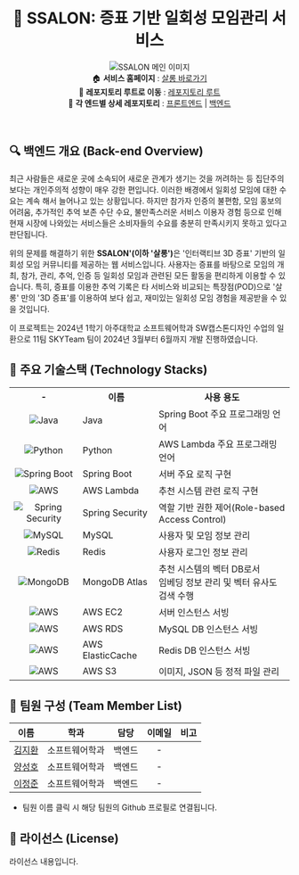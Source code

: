 <div align="center">
    
# :dancers: SSALON: 증표 기반 일회성 모임관리 서비스
![SSALON 메인 이미지](https://i.imgur.com/OVJeDPd.png)  
:house: **서비스 홈페이지** : [살롱 바로가기](https://ssalon.co.kr)  
:open_file_folder: **레포지토리 루트로 이동** : [레포지토리 루트](/)  
:open_file_folder: **각 엔드별 상세 레포지토리** : [프론트엔드](/front-end) | [백엔드](/back-end)  

</div> <br>

## 🔍 백엔드 개요 (Back-end Overview)
최근 사람들은 새로운 곳에 소속되어 새로운 관계가 생기는 것을 꺼려하는 등 집단주의 보다는 개인주의적 성향이 매우 강한 편입니다. 이러한 배경에서 일회성 모임에 대한 수요는 계속 해서 늘어나고 있는 상황입니다. 하지만 참가자 인증의 불편함, 모임 홍보의 어려움, 추가적인 추억 보존 수단 수요, 불만족스러운 서비스 이용자 경험 등으로 인해 현재 시장에 나와있는 서비스들은 소비자들의 수요를 충분히 만족시키지 못하고 있다고 판단됩니다.  

위의 문제를 해결하기 위한 <strong>SSALON'(이하 '살롱')</strong>은 '인터랙티브 3D 증표' 기반의 일회성 모임 커뮤니티를 제공하는 웹 서비스입니다. 사용자는 증표를 바탕으로 모임의 개최, 참가, 관리, 추억, 인증 등 일회성 모임과 관련된 모든 활동을 편리하게 이용할 수 있습니다. 특히, 증표를 이용한 추억 기록은 타 서비스와 비교되는 특장점(POD)으로 '살롱' 만의 '3D 증표'를 이용하여 보다 쉽고, 재미있는 일회성 모임 경험을 제공받을 수 있을 것입니다.  

이 프로젝트는 2024년 1학기 아주대학교 소프트웨어학과 SW캡스톤디자인 수업의 일환으로 11팀 SKYTeam 팀이 2024년 3월부터 6월까지 개발 진행하였습니다.  

## 🔧 주요 기술스택 (Technology Stacks)
<table>
    <tr>
        <th><center>-</center></th>
        <th align="center"><center>이름</center></th>
        <th>사용 용도</th>
    </tr>
    <tr>
        <td><center><img align="top" src="https://img.shields.io/badge/java-%23ED8B00.svg?style=for-the-badge&logo=openjdk&logoColor=white" alt="Java"></center></td>
        <td valign="">Java</td>
        <td valign="">Spring Boot 주요 프로그래밍 언어</td>
    </tr>
    <tr>
        <td><center><img align="top" src="https://img.shields.io/badge/python-3670A0?style=for-the-badge&logo=python&logoColor=ffdd54" alt="Python"></center></td>
        <td valign="">Python</td>
        <td valign="">AWS Lambda 주요 프로그래밍 언어</td>
    </tr>
    <tr>
        <td><center><img align="top" src="https://img.shields.io/badge/Spring%20Boot-6DB33F?style=for-the-badge&logo=Spring%20Boot&logoColor=white" alt="Spring Boot"></center></td>
        <td valign="">Spring Boot</td>
        <td valign="">서버 주요 로직 구현</td>
    </tr>
    <tr>
        <td><center><img align="top" src="https://img.shields.io/badge/AWS-%23FF9900.svg?style=for-the-badge&logo=amazon-aws&logoColor=white" alt="AWS"></center></td>
        <td valign="">AWS Lambda</td>
        <td valign="">추천 시스템 관련 로직 구현</td>
    </tr>
    <tr>
        <td><center><img align="top" src="https://img.shields.io/badge/Spring_Security-6DB33F?style=for-the-badge&logo=Spring-Security&logoColor=white" alt="Spring Security"></center></td>
        <td valign="">Spring Security</td>
        <td valign="">역할 기반 권한 제어(Role-based Access Control)</td>
    </tr>
    <tr>
        <td><center><img align="top" src="https://img.shields.io/badge/mysql-4479A1.svg?style=for-the-badge&logo=mysql&logoColor=white" alt="MySQL"></center></td>
        <td valign="">MySQL</td>
        <td valign="">사용자 및 모임 정보 관리</td>
    </tr>
    <tr>
        <td><center><img align="top" src="https://img.shields.io/badge/redis-%23DD0031.svg?style=for-the-badge&logo=redis&logoColor=white" alt="Redis"></center></td>
        <td valign="">Redis</td>
        <td valign="">사용자 로그인 정보 관리</td>
    </tr>
    <tr>
        <td><center><img align="top" src="https://img.shields.io/badge/MongoDB-%234ea94b.svg?style=for-the-badge&logo=mongodb&logoColor=white" alt="MongoDB"></center></td>
        <td valign="">MongoDB Atlas</td>
        <td valign="">추천 시스템의 벡터 DB로서<br>임베딩 정보 관리 및 벡터 유사도 검색 수행</td>
    </tr>
    <tr>
        <td><center><img align="top" src="https://img.shields.io/badge/AWS-%23FF9900.svg?style=for-the-badge&logo=amazon-aws&logoColor=white" alt="AWS"></center></td>
        <td valign="">AWS EC2</td>
        <td valign="">서버 인스턴스 서빙</td>
    </tr>
    <tr>
        <td><center><img align="top" src="https://img.shields.io/badge/AWS-%23FF9900.svg?style=for-the-badge&logo=amazon-aws&logoColor=white" alt="AWS"></center></td>
        <td valign="">AWS RDS</td>
        <td valign="">MySQL DB 인스턴스 서빙</td>
    </tr>
    <tr>
        <td><center><img align="top" src="https://img.shields.io/badge/AWS-%23FF9900.svg?style=for-the-badge&logo=amazon-aws&logoColor=white" alt="AWS"></center></td>
        <td valign="">AWS ElasticCache</td>
        <td valign="">Redis DB 인스턴스 서빙</td>
    </tr>
    <tr>
        <td><center><img align="top" src="https://img.shields.io/badge/AWS-%23FF9900.svg?style=for-the-badge&logo=amazon-aws&logoColor=white" alt="AWS"></center></td>
        <td valign="">AWS S3</td>
        <td valign="">이미지, JSON 등 정적 파일 관리</td>
    </tr>
</table>

## 👥 팀원 구성 (Team Member List)

|  이름  |      학과      |    담당    | 이메일 | 비고 |
| :----: | :------------: | :--------: | :--: | --- |
| [김지환](https://github.com/jihwankim129) | 소프트웨어학과 |   백엔드   |  -  |  |
| [양성호](https://github.com/SyingSHY) | 소프트웨어학과 |   백엔드   |  -  |  |
| [이정준](https://github.com/lee1684) | 소프트웨어학과 |   백엔드   |  -  |  |

+ 팀원 이름 클릭 시 해당 팀원의 Github 프로필로 연결됩니다.

## 📜 라이선스 (License)
라이선스 내용입니다.